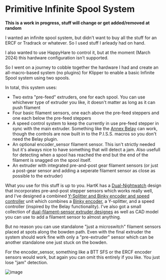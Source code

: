 # Primitive Infinite Spool System

**This is a work in progress, stuff will change or get added/removed at random**

I wanted an infinite spool system, but didn't want to buy all the stuff for an ERCF or Tradrack or whatever. So I used stuff I arleady had on hand.

I also wanted to use HappyHare to control it, but at the moment (March 2024) this hardware configuration isn't supported.

So I went on a journey to cobble together the hardware I had and create an all-macro-based system (no plugins) for Klipper to enable a basic Infinite Spool system using two spools.

In total, this system uses:

- Two extra "pre-feed" extruders, one for each spool. You can use whichever type of extruder you like, it doesn't matter as long as it can push filament
- Four basic filament sensors, one each above the pre-feed steppers and one each below the pre-feed steppers
- A speed control system to keep the currently in use pre-feed stepper in sync with the main extruder. Something like the [Annex Belay](https://github.com/Annex-Engineering/Belay) can work, though the controls are now built in to the P.I.S.S. macros so you don't need the Belay plugin.
- An optional encoder_sensor filament sensor. This isn't strictly needed but it's always nice to have something that will detect a jam. Also usefull for detecting when a spool has reached the end but the end of the filament is snagged on the spool itself.
- An extruder with integrated pre-and-post gear filament sensors (or just a post-gear sensor and adding a seperate filament sensor as close as possible to the extruder)

What you use for this stuff is up to you. HartK has a [Dual-Nightwatch](<https://github.com/hartk1213/MISC/tree/main/Voron%20Mods/Extruders/Dual_Nightwatch>) design that incorporates pre-and-post stepper sensors which works really well, and I've designed a combined [Y-Splitter and Binky encoder and speed controller](./STL/BinkaY) unit which combines a [Binky encoder](<https://github.com/mneuhaus/EnragedRabbitProject/tree/main/usermods/Binky>), a Y-splitter, and a speed controller (inspired by the Belay functionality).
I've also got a small collection of [dual-filament-sensor extruder designes](<https://github.com/Esoterical/PrinterMods/tree/main/Filament%20Sensor%20Extruders>) as well as CAD model you can use to add a filament sensor to almost anything.

But no reason you can use standalone "just a microswitch" filament sensors placed at spots along the bowden path. Even with the final extruder the system should work fine with only a "pre-extruder" sensor which can be another standalone one just stuck on the bowden.

For the encoder_sensor, something like a BTT SFS or the ERCF encoder sensors would work, but again you can omit this entirely if you like. You just lose "jam" detection.

![image](https://github.com/Esoterical/PrinterMods/assets/124253477/c60e5484-5af5-461d-abd2-52978d4fe428)
